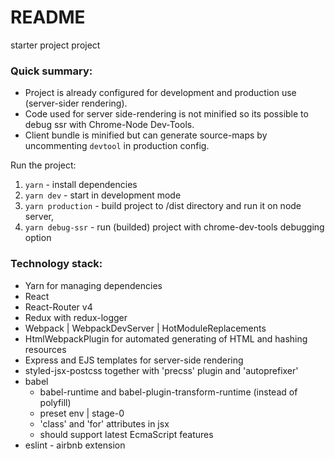 # README #

starter project project

### Quick summary: ###

* Project is already configured for development and production use (server-sider rendering).
* Code used for server side-rendering is not minified so its possible to debug ssr with Chrome-Node Dev-Tools.
* Client bundle is minified but can generate source-maps by uncommenting `devtool` in production config.

Run the project:
1. `yarn` - install dependencies
2. `yarn dev` - start in development mode
3. `yarn production` - build project to /dist directory and run it on node server,
4. `yarn debug-ssr` - run (builded) project with chrome-dev-tools debugging option

### Technology stack: ###
* Yarn for managing dependencies
* React
* React-Router v4
* Redux with redux-logger
* Webpack | WebpackDevServer | HotModuleReplacements
* HtmlWebpackPlugin for automated generating of HTML and hashing resources
* Express and EJS templates for server-side rendering 
* styled-jsx-postcss together with 'precss' plugin and 'autoprefixer'
* babel
    * babel-runtime and babel-plugin-transform-runtime (instead of polyfill)
    * preset env | stage-0
    * 'class' and 'for' attributes in jsx
    * should support latest EcmaScript features
* eslint - airbnb extension